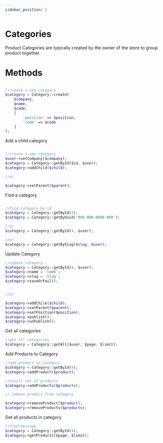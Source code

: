 ```yaml
---
sidebar_position: 2
---
```


# Categories

Product Categories are typically created by the owner of the store to group product together.

# Methods

```php

//create a new category
$category = Category::create(
    $company, 
    $name,
    $code,
    [
        'position' => $position,
        'code' => $code
    ]
);

```

Add a child category

```php

//create a new category
$user->setCompany($company);
$category = Category::getById($id, $user);
$category->addChild($child);

//or 

$category->setParent($parent);

```

Find a category

```php

//find category by id
$category = Category::getById(3);
$category = Category::getByUuid('000-000-0000-000');

//or
$category = Category::getById(4, $user);

//or
$category = Category::getBySlug($slug, $user);

```

Update Category

```php
//update category
$category = Category::getById(4, $user);
$category->name = 'name';
$category->slug = 'slug';
$category->saveOrFail();


//or

$category->addChile($child);
$category->setParent($parent);
$category->setPosition($position);
$category->publish();
$category->unPublish();

```

Get all categories

```php
//get all categories
$category = Category::getAll($user, $page, $limit);

```

Add Products to Category

```php
//add product in category
$category = Category::getById(4);
$category->addProduct($product);

//result set of products
$category->addProducts($products);

// remove product from category

$category->removeProduct($product);
$category->removeProducts($products);

```

Get all products in category

```php
//find message
$category = Category::getById(4);
$category->getProducts($page, $limit);

```